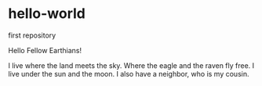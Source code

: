 # hello-world
first repository

Hello Fellow Earthians!

I live where the land meets the sky. Where the eagle and the raven fly free. I live under the sun and the moon.
I also have a neighbor, who is my cousin.
